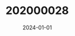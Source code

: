 ---
layout: post
inst: University of Twente
title: 202000028
degree: MSc.
name: Smart Industry Systems
course_name: Smart Industry Systems
topic: Machine Learning for Smart Industry Applications
slides: sis-lecture8.pdf
years: 2024
date: 2024-01-01
guest: 'true'
---